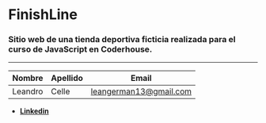 # FinishLine

### Sitio web de una tienda deportiva ficticia realizada para el curso de JavaScript en Coderhouse. 

---


| Nombre | Apellido | Email |
| --- | --- | ---|
| Leandro | Celle | leangerman13@gmail.com


- [**Linkedin**](https://www.linkedin.com/in/leandrocelle/)